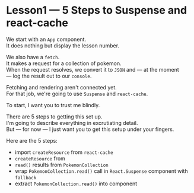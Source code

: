 # Lesson1 — 5 Steps to Suspense and react-cache

We start with an `App` component.  
It does nothing but display the lesson number.

We also have a `fetch`.  
It makes a request for a collection of pokemon.  
When the request resolves, we convert it to `JSON` and — at the moment — log the result out to our `console`.

Fetching and rendering aren't connected yet.  
For that job, we're going to use `Suspense` and `react-cache`.

To start,
I want you to trust me blindly.

There are 5 steps to getting this set up.  
I'm going to describe everything in excrutiating detail.  
But — for now — I just want you to get this setup under your fingers.

Here are the 5 steps:

- import `createResource` from `react-cache`
- `createResource` from
- `read()` results from `PokemonCollection`
- wrap `PokemonCollection.read()` call in `React.Suspense` component with `fallback`
- extract `PokemonCollection.read()` into component
